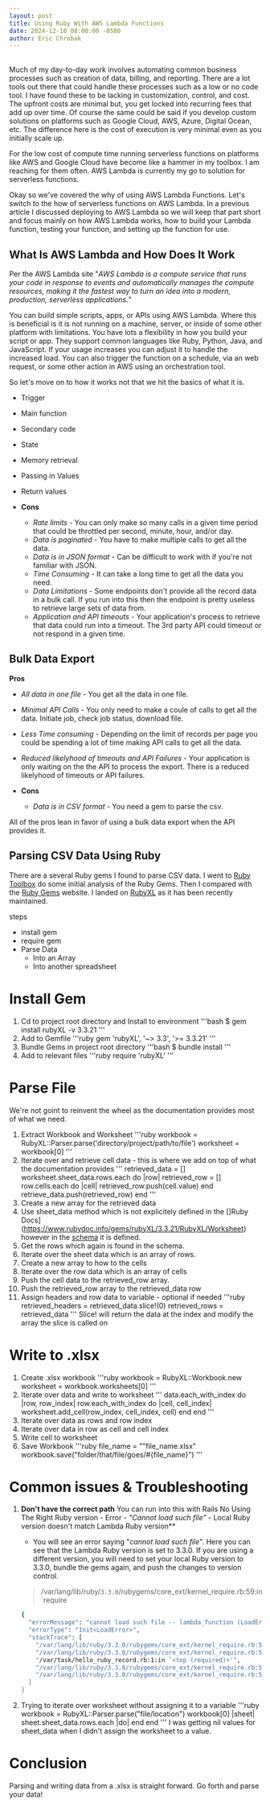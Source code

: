 ```yaml
---
layout: post
title: Using Ruby With AWS Lambda Functions
date: 2024-12-10 08:00:00 -0500
author: Eric Chrobak
---
```

<br>
Much of my day-to-day work involves automating common business processes such as creation of data, billing, and reporting. There are a lot tools out there that could handle these processes such as a low or no code tool. I have found these to be lacking in customization, control, and cost. The upfront costs are minimal but, you get locked into recurring fees that add up over time. Of course the same could be said if you develop custom solutions on platforms such as Google Cloud, AWS, Azure, Digital Ocean, etc. The difference here is the cost of execution is very minimal even as you initially scale up.

For the low cost of compute time running serverless functions on platforms like AWS and Google Cloud have become like a hammer in my toolbox. I am reaching for them often. AWS Lambda is currently my go to solution for serverless functions.

Okay so we've covered the why of using AWS Lambda Functions. Let's switch to the how of serverless functions on AWS Lambda. In a previous article I discussed deploying to AWS Lambda so we will keep that part short and focus mainly on how AWS Lambda works, how to build your Lambda function, testing your function, and setting up the function for use.

## **What Is AWS Lambda and How Does It Work**
Per the AWS Lambda site "*AWS Lambda is a compute service that runs your code in response to events and automatically manages the compute resources, making it the fastest way to turn an idea into a modern, production, serverless applications.*"

You can build simple scripts, apps, or APIs using AWS Lambda. Where this is beneficial is it is not running on a machine, server, or inside of some other platform with limitations. You have lots a flexibility in how you build your script or app. They support common languages like Ruby, Python, Java, and JavaScript. If your usage increases you can adjust it to handle the increased load. You can also trigger the function on a schedule, via an web request, or some other action in AWS using an orchestration tool.

So let's move on to how it works not that we hit the basics of what it is.
- Trigger
- Main function
- Secondary code
- State
- Memory retrieval
- Passing in Values
- Return values

- **Cons**
  - *Rate limits* - You can only make so many calls in a given time period that could be throttled per second, minute, hour, and/or day.
  - *Data is paginated* - You have to make multiple calls to get all the data.
  - *Data is in JSON format* - Can be difficult to work with if you're not familiar with JSON.
  - *Time Consuming* - It can take a long time to get all the data you need.
  - *Data Limitations* - Some endpoints don't provide all the record data in a bulk call. If you run into this then the endpoint is pretty useless to retrieve large sets of data from.
  - *Application and API timeouts* - Your application's process to retrieve that data could run into a timeout. The 3rd party API could timeout or not respond in a given time.

## **Bulk Data Export**
  **Pros**
  - *All data in one file* - You get all the data in one file.
  - *Minimal API Calls* - You only need to make a coule of calls to get all the data. Initiate job, check job status, download file.
  - *Less Time consuming* - Depending on the limit of records per page you could be spending a lot of time making API calls to get all the data.
  - *Reduced likelyhood of timeouts and API Failures* - Your application is only waiting on the the API to process the export. There is a reduced likelyhood of timeouts or API failures.

- **Cons**
  - *Data is in CSV format* - You need a gem to parse the csv.


All of the pros lean in favor of using a bulk data export when the API provides it.


## **Parsing CSV Data Using Ruby**

There are a several Ruby gems I found to parse CSV data. I went to [Ruby Toolbox](https://www.ruby-toolbox.com/) do some initial analysis of the Ruby Gems. Then I compared with the [Ruby Gems](https://rubygems.org/) website. I landed on [RubyXL](https://rubygems.org/gems/rubyXL) as it has been recently maintained.

steps
- install gem
- require gem
- Parse Data
    - Into an Array
    - Into another spreadsheet

# Install Gem
1. Cd to project root directory and Install to environment
  '''bash
  $ gem install rubyXL -v 3.3.21
  '''
2. Add to Gemfile
  '''ruby
  gem 'rubyXL', '~> 3.3', '>= 3.3.21'
  '''
3. Bundle Gems in project root directory
  '''bash
  $ bundle install
  '''
4. Add to relevant files
  '''ruby
  require 'rubyXL'
  '''

# Parse File

We're not goint to reinvent the wheel as the documentation provides most of what we need.
1. Extract Workbook and Worksheet
  '''ruby
  workbook = RubyXL::Parser.parse('directory/project/path/to/file')
  worksheet = workbook[0]
  '''
2. Iterate over and retrieve cell data - this is where we add on top of what the documentation provides
  '''
  retrieved_data = []
  worksheet.sheet_data.rows.each do |row|
    retrieved_row = []
    row.cells.each do |cell|
      retrieved_row.push(cell.value)
     end
    retrieve_data.push(retrieved_row)
  end
  '''
  1. Create a new array for the retrieved data
  2. Use sheet_data method which is not explicitely defined in the []Ruby Docs](https://www.rubydoc.info/gems/rubyXL/3.3.21/RubyXL/Worksheet) however in the [schema](http://www.datypic.com/sc/ooxml/e-ssml_worksheet.html) it is defined.
  3. Get the rows which again is found in the schema.
  4. Iterate over the sheet data which is an array of rows.
  5. Create a new array to how to the cells
  6. Iterate over the row data which is an array of cells
  7. Push the cell data to the retrieved_row array.
  8. Push the retrieved_row array to the retrieved_data row
3. Assign headers and row data to variable - optional if needed
  '''ruby
  retrieved_headers = retrieved_data.slice!(0)
  retrieved_rows = retrieved_data
  '''
  Slice! will return the data at the index and modify the array the slice is called on

# Write to .xlsx
1. Create .xlsx workbook
  '''ruby
  workbook = RubyXL::Workbook.new
  worksheet = workbook.worksheets[0]
  '''
2. Iterate over data and write to worksheet
  '''
  data.each_with_index do |row, row_index|
    row.each_with_index do |cell, cell_index|
      worksheet.add_cell(row_index, cell_index, cell)
    end
  end
  '''
  1. Iterate over data as rows and row index
  2. Iterate over data in row as cell and cell index
  3. Write cell to worksheet
3. Save Workbook
  '''ruby
  file_name = ""file_name.xlsx"
  workbook.save("folder/that/file/goes/#{file_name}")
  '''

# Common issues & Troubleshooting
1. **Don't have the correct path**
  You can run into this with Rails No Using The Right Ruby version - Error - *"Cannot load such file"* - Local Ruby version doesn't match Lambda Ruby version**
    - You will see an error saying "*cannot load such file*". Here you can see that the Lambda Ruby version is set to 3.3.0. If you are using a different version, you will need to set your local Ruby version to 3.3.0, bundle the gems again, and push the changes to version control.

    > /var/lang/lib/ruby/`3.3.0`/rubygems/core_ext/kernel_require.rb:59:in `require

    ```bash
    {
      "errorMessage": "cannot load such file -- lambda_function (LoadError)",
      "errorType": "Init<LoadError>",
      "stackTrace": [
        "/var/lang/lib/ruby/3.3.0/rubygems/core_ext/kernel_require.rb:59:in `require'",
        "/var/lang/lib/ruby/3.3.0/rubygems/core_ext/kernel_require.rb:59:in `require'",
        "/var/task/hello_ruby_record.rb:1:in `<top (required)>'",
        "/var/lang/lib/ruby/3.3.0/rubygems/core_ext/kernel_require.rb:59:in `require'",
        "/var/lang/lib/ruby/3.3.0/rubygems/core_ext/kernel_require.rb:59:in `require'"
      ]
    }
    ```
2. Trying to iterate over worksheet without assigning it to a variable
  '''ruby
  workbook = RubyXL::Parser.parse("file/location")
  workbook[0] |sheet|
    sheet.sheet_data.rows.each |do|
    end
  end
  '''
  I was getting nil values for sheet_data when I didn't assign the worksheet to a value.

# Conclusion
Parsing and writing data from a .xlsx is straight forward. Go forth and parse your data!
